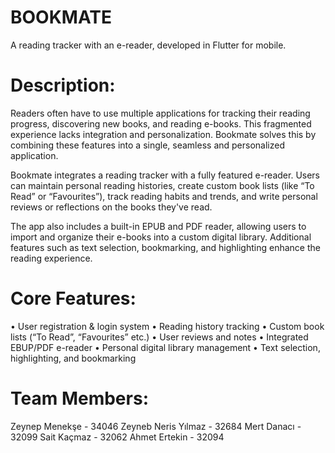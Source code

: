 # BOOKMATE

A reading tracker with an e-reader, developed in Flutter for mobile.

# Description:

Readers often have to use multiple applications for tracking their reading progress, discovering new books, and reading e-books. This fragmented experience lacks integration and personalization.
Bookmate solves this by combining these features into a single, seamless and personalized application. 

Bookmate integrates a reading tracker with a fully featured e-reader. Users can maintain personal reading histories, create custom book lists (like “To Read” or “Favourites”), track reading habits and trends, and write personal reviews or reflections on the books they've read.

The app also includes a built-in EPUB and PDF reader, allowing users to import and organize their e-books into a custom digital library. Additional features such as text selection, bookmarking, and highlighting enhance the reading experience.

# Core Features:

• User registration & login system 
• Reading history tracking 
• Custom book lists (“To Read”, “Favourites” etc.) 
• User reviews and notes
• Integrated EBUP/PDF e-reader 
• Personal digital library management 
• Text selection, highlighting, and bookmarking 

# Team Members:

Zeynep Menekşe - 34046
Zeyneb Neris Yılmaz - 32684
Mert Danacı - 32099
Sait Kaçmaz - 32062
Ahmet Ertekin - 32094








